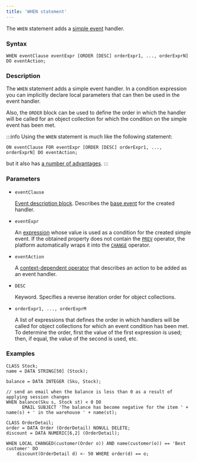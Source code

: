 ```yaml
---
title: 'WHEN statement'
---
```


The `WHEN` statement adds a [simple event](Simple_event.md) handler.

### Syntax 

    WHEN eventClause eventExpr [ORDER [DESC] orderExpr1, ..., orderExprN] DO eventAction;

### Description

The `WHEN` statement adds a simple event handler. In a condition expression you can implicitly declare local parameters that can then be used in the event handler.

Also, the `ORDER` block can be used to define the order in which the handler will be called for an object collection for which the condition on the simple event has been met. 


:::info
Using the `WHEN` statement is much like the following statement:

    ON eventClause FOR eventExpr [ORDER [DESC] orderExpr1, ..., orderExprN] DO eventAction;

but it also has [a number of advantages](Simple_event.md).
:::

### Parameters

- `eventClause`

    [Event description block](Event_description_block.md). Describes the [base event](Events.md) for the created handler.

- `eventExpr`

    An [expression](Expression.md) whose value is used as a condition for the created simple event. If the obtained property does not contain the [`PREV`](Previous_value_PREV.md) operator, the platform automatically wraps it into the [`CHANGE`](Property_change_CHANGE.md) operator.

- `eventAction`

    A [context-dependent operator](Action_operators.md#contextdependent) that describes an action to be added as an event handler.

- `DESC`

    Keyword. Specifies a reverse iteration order for object collections. 

- `orderExpr1, ..., orderExprM`

    A list of expressions that defines the order in which handlers will be called for object collections for which an event condition has been met. To determine the order, first the value of the first expression is used; then, if equal, the value of the second is used, etc. 

### Examples

```lsf
CLASS Stock;
name = DATA STRING[50] (Stock);

balance = DATA INTEGER (Sku, Stock);

// send an email when the balance is less than 0 as a result of applying session changes
WHEN balance(Sku s, Stock st) < 0 DO
      EMAIL SUBJECT 'The balance has become negative for the item ' + name(s) + ' in the warehouse ' + name(st);

CLASS OrderDetail;
order = DATA Order (OrderDetail) NONULL DELETE;
discount = DATA NUMERIC[6,2] (OrderDetail);

WHEN LOCAL CHANGED(customer(Order o)) AND name(customer(o)) == 'Best customer' DO
    discount(OrderDetail d) <- 50 WHERE order(d) == o;
```

